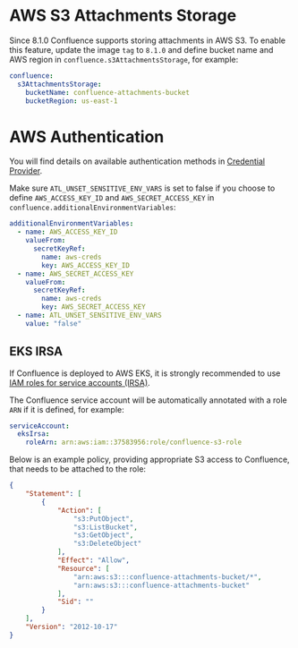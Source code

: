 # AWS S3 Attachments Storage

Since 8.1.0 Confluence supports storing attachments in AWS S3. To enable this feature, update the image `tag` to `8.1.0` and define bucket name and AWS region in `confluence.s3AttachmentsStorage`, for example:

```yaml
confluence:
  s3AttachmentsStorage:
    bucketName: confluence-attachments-bucket
    bucketRegion: us-east-1
```

# AWS Authentication

You will find details on available authentication methods in [Credential Provider](https://sdk.amazonaws.com/java/api/latest/software/amazon/awssdk/auth/credentials/DefaultCredentialsProvider.html).

Make sure `ATL_UNSET_SENSITIVE_ENV_VARS` is set to false if you choose to define `AWS_ACCESS_KEY_ID` and `AWS_SECRET_ACCESS_KEY` in `confluence.additionalEnvironmentVariables`:

```yaml
additionalEnvironmentVariables:
  - name: AWS_ACCESS_KEY_ID
    valueFrom:
      secretKeyRef:
        name: aws-creds
        key: AWS_ACCESS_KEY_ID
  - name: AWS_SECRET_ACCESS_KEY
    valueFrom:
      secretKeyRef:
        name: aws-creds
        key: AWS_SECRET_ACCESS_KEY
  - name: ATL_UNSET_SENSITIVE_ENV_VARS
    value: "false"
```

## EKS IRSA

If Confluence is deployed to AWS EKS, it is strongly recommended to use [IAM roles for service accounts (IRSA)](https://docs.aws.amazon.com/eks/latest/userguide/iam-roles-for-service-accounts.html).

The Confluence service account will be automatically annotated with a role `ARN` if it is defined, for example:

```yaml
serviceAccount:
  eksIrsa:
    roleArn: arn:aws:iam::37583956:role/confluence-s3-role
```

Below is an example policy, providing appropriate S3 access to Confluence, that needs to be attached to the role:

```json
{
    "Statement": [
        {
            "Action": [
                "s3:PutObject",
                "s3:ListBucket",
                "s3:GetObject",
                "s3:DeleteObject"
            ],
            "Effect": "Allow",
            "Resource": [
                "arn:aws:s3:::confluence-attachments-bucket/*",
                "arn:aws:s3:::confluence-attachments-bucket"
            ],
            "Sid": ""
        }
    ],
    "Version": "2012-10-17"
}
```
